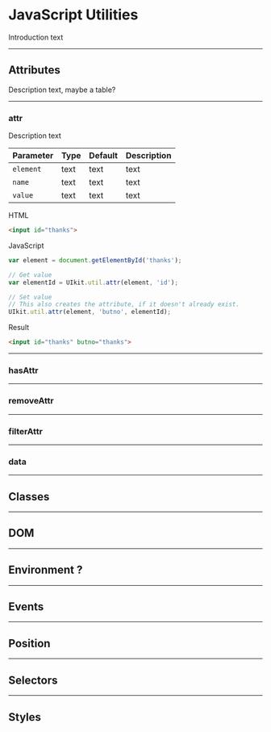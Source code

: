 # JavaScript Utilities

Introduction text

***

## Attributes

Description text, maybe a table?

***

### attr

Description text

| Parameter | Type | Default | Description |
|:----------|:-----|:--------|:------------|
| `element` | text | text    | text        |
| `name`    | text | text    | text        |
| `value`   | text | text    | text        |

HTML

```html
<input id="thanks">
```

JavaScript

```javascript
var element = document.getElementById('thanks');

// Get value
var elementId = UIkit.util.attr(element, 'id');

// Set value
// This also creates the attribute, if it doesn't already exist.
UIkit.util.attr(element, 'butno', elementId);
```

Result

```html
<input id="thanks" butno="thanks">
```

***

### hasAttr

***

### removeAttr

***

### filterAttr

***

### data

***

## Classes

***

## DOM

***

## Environment ?

***

## Events

***

## Position

***

## Selectors

***

## Styles


